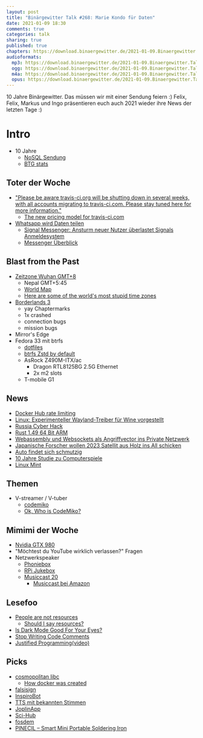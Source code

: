 ```yaml
---
layout: post
title: "Binärgewitter Talk #268: Marie Kondo für Daten"
date: 2021-01-09 18:30
comments: true
categories: talk
sharing: true
published: true
chapters: https://download.binaergewitter.de/2021-01-09.Binaergewitter.Talk.268.chapters.txt
audioformats:
  mp3: https://download.binaergewitter.de/2021-01-09.Binaergewitter.Talk.268.mp3
  ogg: https://download.binaergewitter.de/2021-01-09.Binaergewitter.Talk.268.ogg
  m4a: https://download.binaergewitter.de/2021-01-09.Binaergewitter.Talk.268.m4a
  opus: https://download.binaergewitter.de/2021-01-09.Binaergewitter.Talk.268.opus
---
```

10 Jahre Binärgewitter. Das müssen wir mit einer Sendung feiern :)
Felix, Felix, Markus und Ingo präsentieren euch auch 2021 wieder ihre News der letzten Tage :)

# Intro
- 10 Jahre
  * [NoSQL Sendung](http://blog.binaergewitter.de/2011/01/09/binaergewitter-number-1-nosql/ )
  * [BTG stats]( https://github.com/Binaergewitter/stats )

## Toter der Woche
- ["Please be aware travis-ci.org will be shutting down in several weeks, with all accounts migrating to travis-ci.com. Please stay tuned here for more information."]( https://docs.travis-ci.com/user/migrate/open-source-repository-migration )
  * [The new pricing model for travis-ci.com](https://blog.travis-ci.com/2020-11-02-travis-ci-new-billing)
- [Whatsapp wird Daten teilen]( https://www.heise.de/news/WhatsApp-aendert-Nutzungsbedingungen-Daten-werden-mit-Facebook-geteilt-5005893.html )
  * [Signal Messenger: Ansturm neuer Nutzer überlastet Signals Anmeldesystem](https://www.heise.de/news/Signal-Messenger-Ansturm-neuer-Nutzer-ueberlastet-Signals-Anmeldesystem-5018215.html)
  * [Messenger Überblick]( https://wiki.piratenpartei.de/Sichere_Messenger )

## Blast from the Past
- [Zeitzone Wuhan GMT+8]( http://blog.binaergewitter.de/2020/12/30/binaergewitter-talk-number-267-rss-abo-auf-sterben/#isso-1852 )
  * Nepal GMT+5:45
  * [World Map]( https://upload.wikimedia.org/wikipedia/commons/8/88/World_Time_Zones_Map.png )
  * [Here are some of the world's most stupid time zones](https://citymonitor.ai/horizons/here-are-some-worlds-most-stupid-time-zones-2863)
- [Borderlands 3]( http://blog.binaergewitter.de/2020/04/18/binaergewitter-talk-number-252-kannste-so-sagen/ )
  * yay Chaptermarks
  * 1x crashed
  * connection bugs
  * mission bugs
- Mirror's Edge
- Fedora 33 mit btrfs
  * [dotfiles]( https://github.com/fliiiix/dotfiles )
  * [btrfs Zstd by default](https://www.phoronix.com/scan.php?page=news_item&px=Fedora-34-Btrfs-Zstd-Default )
  * AsRock Z490M-ITX/ac
    - Dragon RTL8125BG 2.5G Ethernet
    - 2x m2 slots
  * T-mobile G1

## News
- [Docker Hub rate limiting]( https://www.docker.com/blog/what-you-need-to-know-about-upcoming-docker-hub-rate-limiting/ )
- [Linux: Experimenteller Wayland-Treiber für Wine vorgestellt](https://www.heise.de/news/Linux-Experimenteller-Wayland-Treiber-fuer-Wine-vorgestellt-4995698.html)
- [Russia Cyber Hack]( https://www.nytimes.com/2021/01/06/us/politics/russia-cyber-hack.html )
- [Rust 1.49 64 Bit ARM]( https://www.heise.de/news/Rust-1-49-0-hebt-Linux-64-Bit-ARM-auf-hoechste-Support-Stufe-5002855.html )
- [Webassembly und Websockets als Angriffvector ins Private Netzwerk ]( https://www.heise.de/news/l-f-Security-Albtraum-SMB-im-Browser-5005070.html )
- [Japanische Forscher wollen 2023 Satellit aus Holz ins All schicken]( https://www.heise.de/news/Japanische-Forscher-wollen-2023-Satellit-aus-Holz-ins-All-schicken-5002208.html )
- [Auto findet sich schmutzig]( https://www.heise.de/news/Patentantrag-Auto-findet-sich-schmutzig-und-faehrt-in-die-Waschstrasse-5003427.html )
- [10 Jahre Studie zu Computerspiele](https://www.heise.de/news/10-Jahres-Studie-Gewalthaltige-Computerspiele-machen-nicht-aggressiver-5001938.html )
- [Linux Mint](https://www.heise.de/news/Linux-Mint-20-1-Cinnamon-4-8-Desktop-und-Detailverbesserungen-5018286.html )

## Themen
- V-streamer / V-tuber
  * [codemiko]( https://www.twitch.tv/codemiko )
  * [Ok, Who is CodeMiko?]( https://www.youtube.com/watch?v=CsQjxEd-gsw )

## Mimimi der Woche
- [Nvidia GTX 980](https://www.if-not-true-then-false.com/2015/fedora-nvidia-guide/)
- "Möchtest du YouTube wirklich verlassen?" Fragen
- Netzwerkspeaker
  * [Phoniebox](http://phoniebox.de/ )
  * [RPi Jukebox](https://github.com/MiczFlor/RPi-Jukebox-RFID )
  * [Musiccast 20](https://de.yamaha.com/de/products/audio_visual/desktop_audio/musiccast_20/index.html )
     - [Musiccast bei Amazon](https://amzn.to/2L7NIY9)

## Lesefoo
- [People are not resources]( https://vshn.ch/en/blog/people-are-not-resources/ )
  * [Should I say resources?](https://twitter.com/ewebber/status/979374038144421894 )
- [Is Dark Mode Good For Your Eyes?]( https://kevq.uk/is-dark-mode-such-a-good-idea/ )
- [Stop Writing Code Comments]( https://blog.usejournal.com/stop-writing-code-comments-28fef5272752 )
- [Justified Programming(video)]( https://www.youtube.com/watch?v=OrQ9swvm_VA )

## Picks
- [cosmopolitan libc]( https://justine.lol/cosmopolitan/index.html )
  * [How docker was created]( https://i.imgur.com/3eTKEZp.jpg )
- [falsisign](https://gitlab.com/edouardklein/falsisign)
- [InspiroBot]( https://inspirobot.me/ )
- [TTS mit bekannten Stimmen]( https://15.ai )
- [JoplinApp](https://joplinapp.org/ )
- [Sci-Hub]( https://twitter.com/NathOnSecurity/status/1347554046635364354 )
- [fosdem]( https://fosdem.org/2021/ )
- [PINECIL – Smart Mini Portable Soldering Iron](https://pine64.com/product/pinecil-smart-mini-portable-soldering-iron/?v=0446c16e2e66)
